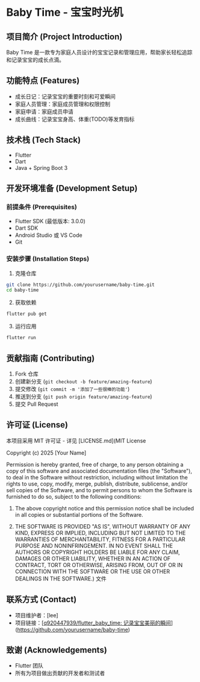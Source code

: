 # Baby Time - 宝宝时光机

## 项目简介 (Project Introduction)

Baby Time 是一款专为家庭人员设计的宝宝记录和管理应用，帮助家长轻松追踪和记录宝宝的成长点滴。


## 功能特点 (Features)

- 成长日记：记录宝宝的重要时刻和可爱瞬间
- 家庭人员管理：家庭成员管理和权限控制
- 家庭申请：家庭成员申请
- 成长曲线：记录宝宝身高、体重(TODO)等发育指标



## 技术栈 (Tech Stack)

- Flutter
- Dart
- Java + Spring Boot 3
## 开发环境准备 (Development Setup)

### 前提条件 (Prerequisites)

- Flutter SDK (最低版本: 3.0.0)
- Dart SDK
- Android Studio 或 VS Code
- Git

### 安装步骤 (Installation Steps)

1. 克隆仓库
```bash
git clone https://github.com/yourusername/baby-time.git
cd baby-time
```

2. 获取依赖
```bash
flutter pub get
```

3. 运行应用
```bash
flutter run
```

## 贡献指南 (Contributing)

1. Fork 仓库
2. 创建新分支 (`git checkout -b feature/amazing-feature`)
3. 提交修改 (`git commit -m '添加了一些很棒的功能'`)
4. 推送到分支 (`git push origin feature/amazing-feature`)
5. 提交 Pull Request

## 许可证 (License)

本项目采用 MIT 许可证 - 详见 [LICENSE.md](MIT License

Copyright (c) 2025 [Your Name]

Permission is hereby granted, free of charge, to any person obtaining a copy of this software and associated documentation files (the "Software"), to deal in the Software without restriction, including without limitation the rights to use, copy, modify, merge, publish, distribute, sublicense, and/or sell copies of the Software, and to permit persons to whom the Software is furnished to do so, subject to the following conditions:

1. The above copyright notice and this permission notice shall be included in all copies or substantial portions of the Software.

2. THE SOFTWARE IS PROVIDED "AS IS", WITHOUT WARRANTY OF ANY KIND, EXPRESS OR IMPLIED, INCLUDING BUT NOT LIMITED TO THE WARRANTIES OF MERCHANTABILITY, FITNESS FOR A PARTICULAR PURPOSE AND NONINFRINGEMENT. IN NO EVENT SHALL THE AUTHORS OR COPYRIGHT HOLDERS BE LIABLE FOR ANY CLAIM, DAMAGES OR OTHER LIABILITY, WHETHER IN AN ACTION OF CONTRACT, TORT OR OTHERWISE, ARISING FROM, OUT OF OR IN CONNECTION WITH THE SOFTWARE OR THE USE OR OTHER DEALINGS IN THE SOFTWARE.) 文件

## 联系方式 (Contact)

- 项目维护者：[lee]
- 项目链接：[[q920447939/flutter_baby_time: 记录宝宝美丽的瞬间](https://github.com/q920447939/flutter_baby_time)](https://github.com/yourusername/baby-time)

## 致谢 (Acknowledgements)

- Flutter 团队
- 所有为项目做出贡献的开发者和测试者